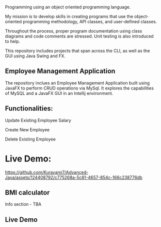 Programming using an object oriented programming language. 

My mission is to develop skills in creating programs that use the object-oriented programming methodology, API classes, and user-defined classes. 

Throughout the process, proper program documentation using class diagrams and code comments are stressed. Unit testing is also introduced to help.

This repository includes projects that span across the CLI, as well as the GUI using Java Swing and FX.

## Employee Management Application
The repository inclues an Employee Management Application built using JavaFX to perform CRUD operations via MySql. It explores the capabilities of MySQL and a JavaFX GUI in an Intellij environment.

## Functionalities:
Update Existing Employee Salary

Create New Employee

Delete Existing Employee

# Live Demo:
https://github.com/Kurayami7/Advanced-Java/assets/124408792/c775268a-5c81-4657-854c-166c238776db


## BMI calculator 
Info section - TBA

## Live Demo

